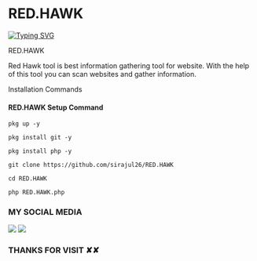 # RED.HAWK

[![Typing SVG](https://readme-typing-svg.herokuapp.com?color=%23F90355&size=27&lines=𝓜𝓓-𝓢𝓘𝓡𝓐𝓙𝓤𝓛-𝓘𝓢𝓛𝓐𝓜;+𝕚𝕋'𝕊+ℕ𝕠𝕥+𝕁𝕦𝕤𝕥+𝕄𝕪+ℕ𝕒𝕞𝕖;★彡[ɪᴛ'ꜱ+ᴀ+ʙʀᴀɴᴅ]彡★)](https://git.io/typing-svg) 

RED.HAWK

Red Hawk tool is best information gathering tool for website. With the help of this tool you can scan websites and gather information. 

Installation Commands

#### RED.HAWK Setup Command

```shell
pkg up -y

pkg install git -y

pkg install php -y

git clone https://github.com/sirajul26/RED.HAWK

cd RED.HAWK

php RED.HAWK.php

```
### MY SOCIAL MEDIA
 
[![](https://img.shields.io/youtube/channel/subscribers/UCBVJrEUuLJqiyzh1kx1OOUA?label=SUBSCRIBE&style=social)](https://www.youtube.com/channel/UCBVJrEUuLJqiyzh1kx1OOUA)
[![](https://img.shields.io/badge/Facebook-Blue?logo=Facebook&logoColor=white&labelColor=blue)](https://www.facebook.com/romantic.lover26)
 
 
### THANKS FOR VISIT ✘✘
